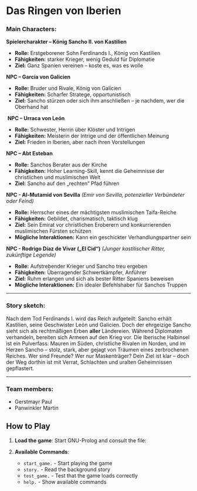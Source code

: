 # **Das Ringen von Iberien**


### **Main Characters:**

 **Spielercharakter – König Sancho II. von Kastilien**  
- **Rolle:** Erstgeborener Sohn Ferdinands I., König von Kastilien  
- **Fähigkeiten:** starker Krieger, wenig Geduld für Diplomatie
- **Ziel:** Ganz Spanien vereinen – koste es, was es wolle

 **NPC – García von Galicien**  
- **Rolle:** Bruder und Rivale, König von Galicien  
- **Fähigkeiten:** Scharfer Stratege, opportunistisch  
- **Ziel:** Sancho stürzen oder sich ihm anschließen – je nachdem, wer die Oberhand hat

️ **NPC – Urraca von León**  
- **Rolle:** Schwester, Herrin über Klöster und Intrigen  
- **Fähigkeiten:** Meisterin der Intrige und der öffentlichen Meinung  
- **Ziel:** Frieden in Iberien, aber nach ihren Vorstellungen

 **NPC – Abt Esteban**  
- **Rolle:** Sanchos Berater aus der Kirche  
- **Fähigkeiten:** Hoher Learning-Skill, kennt die Geheimnisse der christlichen und muslimischen Welt  
- **Ziel:** Sancho auf den „rechten“ Pfad führen 

 **NPC - Al-Mutamid von Sevilla** *(Emir von Sevilla, potenzieller Verbündeter oder Feind)*  
- **Rolle:** Herrscher eines der mächtigsten muslimischen Taifa-Reiche  
- **Fähigkeiten:** Gebildet, charismatisch, taktisch klug  
- **Ziel:** Sein Emirat vor christlichen Eroberern und konkurrierenden muslimischen Fürsten schützen  
- **Mögliche Interaktionen:** Kann ein geschickter Verhandlungspartner sein

 **NPC - Rodrigo Díaz de Vivar („El Cid“)** *(Junger kastilischer Ritter, zukünftige Legende)*  
- **Rolle:** Aufstrebender Krieger und Sancho treu ergeben  
- **Fähigkeiten:** Überragender Schwertkämpfer, Anführer  
- **Ziel:** Ruhm erlangen und sich als bester Ritter Spaniens beweisen  
- **Mögliche Interaktionen:** Ein idealer Befehlshaber für Sanchos Truppen

---

### **Story sketch:**  
Nach dem Tod Ferdinands I. wird das Reich aufgeteilt: Sancho erhält Kastilien, seine Geschwister León und Galicien. Doch der ehrgeizige Sancho sieht sich als rechtmäßigen Erben **aller** Ländereien. Während Diplomaten verhandeln, bereiten sich Armeen auf den Krieg vor. Die Iberische Halbinsel ist ein Pulverfass: Mauren im Süden, christliche Rivalen im Norden, und im Herzen Sancho – stolz, stark, aber gejagt von Träumen eines zerbrochenen Reiches. Wer sind Freunde? Wer nur Maskenträger? Dein Ziel ist klar – doch der Weg dorthin ist mit Verrat, Schlachten und uralten Geheimnissen gepflastert.

---

### **Team members:**  
- Gerstmayr Paul
- Panwinkler Martin
 
## How to Play

1. **Load the game**: Start GNU-Prolog and consult the file:

2. **Available Commands**:
   - `start_game.` - Start playing the game
   - `story.` - Read the background story  
   - `test_game.` - Test that the game loads correctly
   - `help.` - Show available commands

